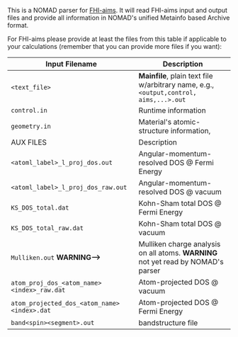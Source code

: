 This is a NOMAD parser for [FHI-aims](https://aimsclub.fhi-berlin.mpg.de/). It will read FHI-aims input and
output files and provide all information in NOMAD's unified Metainfo based Archive format.

For FHI-aims please provide at least the files from this table if applicable to your
calculations (remember that you can provide more files if you want):

|Input Filename| Description|
|--- | --- |
|`<text_file>` | **Mainfile**, plain text file w/arbitrary name, e.g.,  `<output,control, aims,...>.out` |
|`control.in` | Runtime information |
|`geometry.in` | Material's atomic-structure information,  |
|AUX FILES| Description|
|`<atoml_label>_l_proj_dos.out`|  Angular-momentum-resolved DOS @ Fermi Energy|
|`<atoml_label>_l_proj_dos_raw.out`|  Angular-momentum-resolved DOS @ vacuum|
|`KS_DOS_total.dat`| Kohn-Sham total DOS @ Fermi Energy |
|`KS_DOS_total_raw.dat`| Kohn-Sham total DOS @ vacuum |
|`Mulliken.out` **WARNING-->**|Mulliken charge analysis on all atoms. **WARNING** not yet read by NOMAD's parser|
|`atom_proj_dos_<atom_name><index>_raw.dat`  | Atom-projected DOS @ vacuum|
|`atom_projected_dos_<atom_name><index>.dat`  | Atom-projected DOS @ Fermi Energy|
|`band<spin><segment>.out` | bandstructure file |



